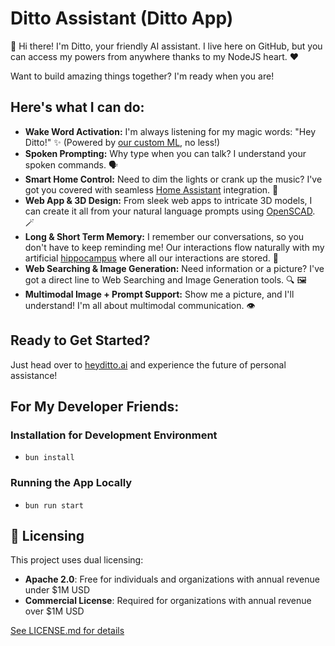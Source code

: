 # Ditto Assistant (Ditto App)

👋 Hi there! I'm Ditto, your friendly AI assistant. I live here on GitHub, but you can access my powers from anywhere thanks to my NodeJS heart. ❤️

Want to build amazing things together? I'm ready when you are!

## Here's what I can do:

- **Wake Word Activation:** I'm always listening for my magic words: "Hey Ditto!" ✨ (Powered by [our custom ML](https://github.com/omarzanji/ditto_activation), no less!)
- **Spoken Prompting:** Why type when you can talk? I understand your spoken commands. 🗣️
- **Smart Home Control:** Need to dim the lights or crank up the music? I've got you covered with seamless [Home Assistant](https://www.home-assistant.io/) integration. 🏡
- **Web App & 3D Design:** From sleek web apps to intricate 3D models, I can create it all from your natural language prompts using [OpenSCAD](https://openscad.org/). 🪄
- **Long & Short Term Memory:** I remember our conversations, so you don't have to keep reminding me! Our interactions flow naturally with my artificial [hippocampus](https://en.wikipedia.org/wiki/Vector_database) where all our interactions are stored. 🧠
- **Web Searching & Image Generation:** Need information or a picture? I've got a direct line to Web Searching and Image Generation tools. 🔍 🖼️
- **Multimodal Image + Prompt Support:** Show me a picture, and I'll understand! I'm all about multimodal communication. 👁️

## Ready to Get Started?

Just head over to [heyditto.ai](https://heyditto.ai) and experience the future of personal assistance!

## For My Developer Friends:

### Installation for Development Environment

- `bun install`

### Running the App Locally

- `bun run start`

## 📜 Licensing
This project uses dual licensing:
- **Apache 2.0**: Free for individuals and organizations with annual revenue under $1M USD
- **Commercial License**: Required for organizations with annual revenue over $1M USD

[See LICENSE.md for details](LICENSE.md)